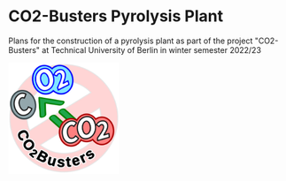 # CO2-Busters Pyrolysis Plant

Plans for the construction of a pyrolysis plant as part of the project "CO2-Busters" at Technical University of Berlin in winter semester 2022/23

<img src="images/CO2-Busters_logo.png" alt="image source: https://www.tu.berlin/mpm/forschung/projekte/murmel" width="200"/>

